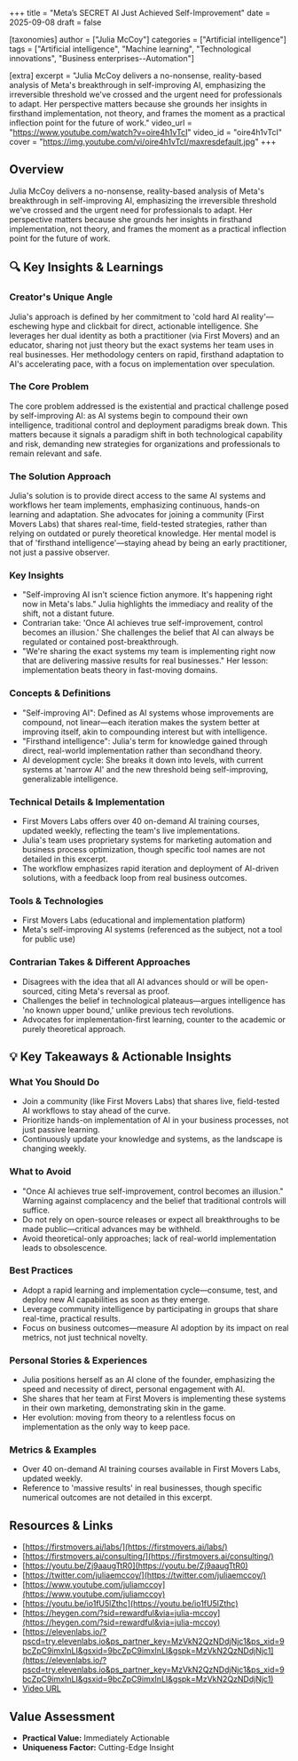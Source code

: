 +++
title = "Meta’s SECRET AI Just Achieved Self-Improvement"
date = 2025-09-08
draft = false

[taxonomies]
author = ["Julia McCoy"]
categories = ["Artificial intelligence"]
tags = ["Artificial intelligence", "Machine learning", "Technological innovations", "Business enterprises--Automation"]

[extra]
excerpt = "Julia McCoy delivers a no-nonsense, reality-based analysis of Meta's breakthrough in self-improving AI, emphasizing the irreversible threshold we've crossed and the urgent need for professionals to adapt. Her perspective matters because she grounds her insights in firsthand implementation, not theory, and frames the moment as a practical inflection point for the future of work."
video_url = "https://www.youtube.com/watch?v=oire4h1vTcI"
video_id = "oire4h1vTcI"
cover = "https://img.youtube.com/vi/oire4h1vTcI/maxresdefault.jpg"
+++

## Overview

Julia McCoy delivers a no-nonsense, reality-based analysis of Meta's breakthrough in self-improving AI, emphasizing the irreversible threshold we've crossed and the urgent need for professionals to adapt. Her perspective matters because she grounds her insights in firsthand implementation, not theory, and frames the moment as a practical inflection point for the future of work.

## 🔍 Key Insights & Learnings

### Creator's Unique Angle
Julia's approach is defined by her commitment to 'cold hard AI reality'—eschewing hype and clickbait for direct, actionable intelligence. She leverages her dual identity as both a practitioner (via First Movers) and an educator, sharing not just theory but the exact systems her team uses in real businesses. Her methodology centers on rapid, firsthand adaptation to AI's accelerating pace, with a focus on implementation over speculation.

### The Core Problem
The core problem addressed is the existential and practical challenge posed by self-improving AI: as AI systems begin to compound their own intelligence, traditional control and deployment paradigms break down. This matters because it signals a paradigm shift in both technological capability and risk, demanding new strategies for organizations and professionals to remain relevant and safe.

### The Solution Approach
Julia's solution is to provide direct access to the same AI systems and workflows her team implements, emphasizing continuous, hands-on learning and adaptation. She advocates for joining a community (First Movers Labs) that shares real-time, field-tested strategies, rather than relying on outdated or purely theoretical knowledge. Her mental model is that of 'firsthand intelligence'—staying ahead by being an early practitioner, not just a passive observer.

### Key Insights
- "Self-improving AI isn't science fiction anymore. It's happening right now in Meta's labs." Julia highlights the immediacy and reality of the shift, not a distant future.
- Contrarian take: 'Once AI achieves true self-improvement, control becomes an illusion.' She challenges the belief that AI can always be regulated or contained post-breakthrough.
- "We're sharing the exact systems my team is implementing right now that are delivering massive results for real businesses." Her lesson: implementation beats theory in fast-moving domains.

### Concepts & Definitions
- "Self-improving AI": Defined as AI systems whose improvements are compound, not linear—each iteration makes the system better at improving itself, akin to compounding interest but with intelligence.
- "Firsthand intelligence": Julia's term for knowledge gained through direct, real-world implementation rather than secondhand theory.
- AI development cycle: She breaks it down into levels, with current systems at 'narrow AI' and the new threshold being self-improving, generalizable intelligence.

### Technical Details & Implementation
- First Movers Labs offers over 40 on-demand AI training courses, updated weekly, reflecting the team's live implementations.
- Julia's team uses proprietary systems for marketing automation and business process optimization, though specific tool names are not detailed in this excerpt.
- The workflow emphasizes rapid iteration and deployment of AI-driven solutions, with a feedback loop from real business outcomes.

### Tools & Technologies
- First Movers Labs (educational and implementation platform)
- Meta's self-improving AI systems (referenced as the subject, not a tool for public use)

### Contrarian Takes & Different Approaches
- Disagrees with the idea that all AI advances should or will be open-sourced, citing Meta's reversal as proof.
- Challenges the belief in technological plateaus—argues intelligence has 'no known upper bound,' unlike previous tech revolutions.
- Advocates for implementation-first learning, counter to the academic or purely theoretical approach.

## 💡 Key Takeaways & Actionable Insights

### What You Should Do
- Join a community (like First Movers Labs) that shares live, field-tested AI workflows to stay ahead of the curve.
- Prioritize hands-on implementation of AI in your business processes, not just passive learning.
- Continuously update your knowledge and systems, as the landscape is changing weekly.

### What to Avoid
- "Once AI achieves true self-improvement, control becomes an illusion." Warning against complacency and the belief that traditional controls will suffice.
- Do not rely on open-source releases or expect all breakthroughs to be made public—critical advances may be withheld.
- Avoid theoretical-only approaches; lack of real-world implementation leads to obsolescence.

### Best Practices
- Adopt a rapid learning and implementation cycle—consume, test, and deploy new AI capabilities as soon as they emerge.
- Leverage community intelligence by participating in groups that share real-time, practical results.
- Focus on business outcomes—measure AI adoption by its impact on real metrics, not just technical novelty.

### Personal Stories & Experiences
- Julia positions herself as an AI clone of the founder, emphasizing the speed and necessity of direct, personal engagement with AI.
- She shares that her team at First Movers is implementing these systems in their own marketing, demonstrating skin in the game.
- Her evolution: moving from theory to a relentless focus on implementation as the only way to keep pace.

### Metrics & Examples
- Over 40 on-demand AI training courses available in First Movers Labs, updated weekly.
- Reference to 'massive results' in real businesses, though specific numerical outcomes are not detailed in this excerpt.

## Resources & Links

- [https://firstmovers.ai/labs/](https://firstmovers.ai/labs/)
- [https://firstmovers.ai/consulting/](https://firstmovers.ai/consulting/)
- [https://youtu.be/Zj9aaugTtR0](https://youtu.be/Zj9aaugTtR0)
- [https://twitter.com/juliaemccoy/](https://twitter.com/juliaemccoy/)
- [https://www.youtube.com/juliamccoy](https://www.youtube.com/juliamccoy)
- [https://youtu.be/io1fU5lZthc](https://youtu.be/io1fU5lZthc)
- [https://heygen.com/?sid=rewardful&via=julia-mccoy](https://heygen.com/?sid=rewardful&via=julia-mccoy)
- [https://elevenlabs.io/?pscd=try.elevenlabs.io&ps_partner_key=MzVkN2QzNDdjNjc1&ps_xid=9bcZpC9imxInLI&gsxid=9bcZpC9imxInLI&gspk=MzVkN2QzNDdjNjc1](https://elevenlabs.io/?pscd=try.elevenlabs.io&ps_partner_key=MzVkN2QzNDdjNjc1&ps_xid=9bcZpC9imxInLI&gsxid=9bcZpC9imxInLI&gspk=MzVkN2QzNDdjNjc1)
- [Video URL](https://www.youtube.com/watch?v=oire4h1vTcI)

## Value Assessment
- **Practical Value:** Immediately Actionable
- **Uniqueness Factor:** Cutting-Edge Insight

